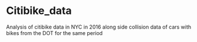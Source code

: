 # Citibike_data
Analysis of citibike data in NYC in 2016 along side collision data of cars with bikes from the DOT for the same period
